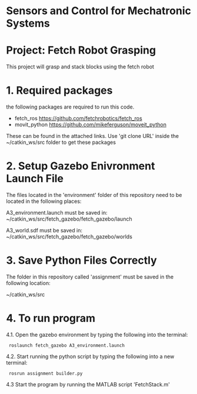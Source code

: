 # Sensors and Control for Mechatronic Systems
# Project: Fetch Robot Grasping
This project will grasp and stack blocks using the fetch robot

# 1. Required packages
the following packages are required to run this code.
- fetch_ros https://github.com/fetchrobotics/fetch_ros
- movit_python https://github.com/mikeferguson/moveit_python

These can be found in the attached links. Use 'git clone URL' inside the ~/catkin_ws/src folder to get these packages

# 2. Setup Gazebo Enivronment Launch File
The files located in the 'environment' folder of this repository need to be located in the following places:

A3_environment.launch
must be saved in: ~/catkin_ws/src/fetch_gazebo/fetch_gazebo/launch

A3_world.sdf
must be saved in: ~/catkin_ws/src/fetch_gazebo/fetch_gazebo/worlds

# 3. Save Python Files Correctly
The folder in this repository called 'assignment' must be saved in the following location:

~/catkin_ws/src

# 4. To run program
4.1. Open the gazebo environment by typing the following into the terminal:

     roslaunch fetch_gazebo A3_environment.launch
4.2. Start running the python script by typing the following into a new terminal:

     rosrun assignment builder.py
4.3  Start the program by running the MATLAB script 'FetchStack.m'
